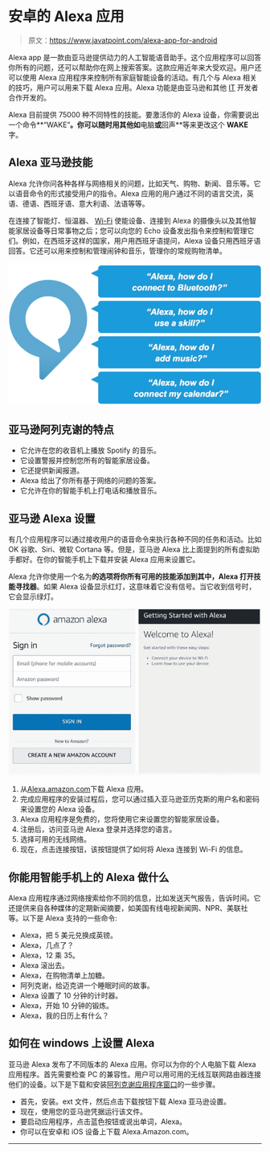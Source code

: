 # 安卓的 Alexa 应用

> 原文：<https://www.javatpoint.com/alexa-app-for-android>

Alexa app 是一款由亚马逊提供动力的人工智能语音助手。这个应用程序可以回答你所有的问题，还可以帮助你在网上搜索答案。这款应用近年来大受欢迎。用户还可以使用 Alexa 应用程序来控制所有家庭智能设备的活动。有几个与 Alexa 相关的技巧，用户可以用来下载 Alexa 应用。Alexa 功能是由亚马逊和其他 [IT](https://www.javatpoint.com/it-full-form) 开发者合作开发的。

Alexa 目前提供 75000 种不同特性的技能。要激活你的 Alexa 设备，你需要说出一个命令**“WAKE”**。你可以随时用其他如**电脑**或**回声**等来更改这个 **WAKE** 字。

## Alexa 亚马逊技能

Alexa 允许你问各种各样与网络相关的问题，比如天气、购物、新闻、音乐等。它以语音命令的形式接受用户的指令。Alexa 应用的用户通过不同的语言交流，英语、德语、西班牙语、意大利语、法语等等。

在连接了智能灯、恒温器、 [Wi-Fi](https://www.javatpoint.com/wifi-full-form) 使能设备、连接到 Alexa 的摄像头以及其他智能家居设备等日常事物之后；您可以向您的 Echo 设备发出指令来控制和管理它们。例如，在西班牙这样的国家，用户用西班牙语提问，Alexa 设备只用西班牙语回答。它还可以用来控制和管理闹钟和音乐，管理你的常规购物清单。

![Alexa app for Android](img/55bb3c6bd87e29ea3b0dbd434a471d90.png)

## 亚马逊阿列克谢的特点

*   它允许在您的收音机上播放 Spotify 的音乐。
*   它设置警报并控制您所有的智能家居设备。
*   它还提供新闻报道。
*   Alexa 给出了你所有基于网络的问题的答案。
*   它允许在你的智能手机上打电话和播放音乐。

## 亚马逊 Alexa 设置

有几个应用程序可以通过接收用户的语音命令来执行各种不同的任务和活动。比如 OK 谷歌、Siri、微软 Cortana 等。但是，亚马逊 Alexa 比上面提到的所有虚拟助手都好。在你的智能手机上下载并安装 Alexa 应用来设置它。

Alexa 允许你使用一个名为**的选项将你所有可用的技能添加到其中，Alexa 打开技能寻找器**。如果 Alexa 设备显示红灯，这意味着它没有信号。当它收到信号时，它会显示绿灯。

![Alexa app for Android](img/48b922b291721cf88f2a8c45c775b1a3.png)

1.  从[Alexa.amazon.com](https://www.downloadappsetup.com/)下载 Alexa 应用。
2.  完成应用程序的安装过程后，您可以通过插入亚马逊亚历克斯的用户名和密码来设置您的 Alexa 设备。
3.  Alexa 应用程序是免费的，您将使用它来设置您的智能家居设备。
4.  注册后，访问亚马逊 Alexa 登录并选择您的语言。
5.  选择可用的无线网络。
6.  现在，点击连接按钮，该按钮提供了如何将 Alexa 连接到 Wi-Fi 的信息。

## 你能用智能手机上的 Alexa 做什么

Alexa 应用程序通过网络搜索给你不同的信息，比如发送天气报告，告诉时间。它还提供来自各种媒体的定期新闻摘要，如美国有线电视新闻网、NPR、美联社等。以下是 Alexa 支持的一些命令:

*   Alexa，把 5 美元兑换成英镑。
*   Alexa，几点了？
*   Alexa，12 乘 35。
*   Alexa 滚出去。
*   Alexa，在购物清单上加糖。
*   阿列克谢，给迈克讲一个睡眠时间的故事。
*   Alexa 设置了 10 分钟的计时器。
*   Alexa，开始 10 分钟的锻炼。
*   Alexa，我的日历上有什么？

## 如何在 windows 上设置 Alexa

亚马逊 Alexa 发布了不同版本的 Alexa 应用。你可以为你的个人电脑下载 Alexa 应用程序。首先需要检查 PC 的兼容性。用户可以用可用的无线互联网路由器连接他们的设备。以下是下载和安装[阿列克谢应用程序窗口](https://www.downloadappsetup.com/)的一些步骤。

*   首先，安装。ext 文件，然后点击下载按钮下载 Alexa 亚马逊设置。
*   现在，使用您的亚马逊凭据运行该文件。
*   要启动应用程序，点击蓝色按钮或说出单词，Alexa。
*   你可以在安卓和 iOS 设备上下载 Alexa.Amazon.com。

* * *